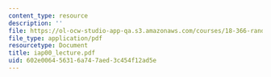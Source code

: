 ```yaml
---
content_type: resource
description: ''
file: https://ol-ocw-studio-app-qa.s3.amazonaws.com/courses/18-366-random-walks-and-diffusion-fall-2006/602e006456316a747aed3c454f12ad5e_iap00_lecture.pdf
file_type: application/pdf
resourcetype: Document
title: iap00_lecture.pdf
uid: 602e0064-5631-6a74-7aed-3c454f12ad5e
---
```

